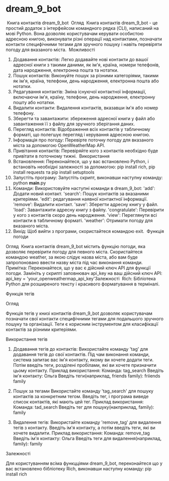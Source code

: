 # dream_9_bot
​
Книга контактів dream_9_bot
​
Огляд
​
Книга контактів dream_9_bot - це простий додаток з інтерфейсом командного рядка (CLI), написаний на мові Python. Вона дозволяє користувачам керувати особистою адресною книгою, виконувати різні операції над контактами, позначати контакти специфічними тегами для зручного пошуку і навіть перевіряти погоду для вказаного міста.
​
Можливості
​
1. Додавання контактів: Легко додавайте нові контакти до вашої адресної книги з такими даними, як ім'я, країна, номери телефонів, дата народження, електронна пошта та нотатки.
2. Пошук контактів: Виконуйте пошук за різними категоріями, такими як ім'я, країна, телефони, день народження, електронна пошта або нотатки.
3. Редагування контактів: Зміна існуючої контактної інформації, включаючи ім'я, країну, телефони, день народження, електронну пошту або нотатки.
4. Видалити контакти: Видалення контактів, вказавши ім'я або номер телефону.
5. Зберегти та завантажити: збереження адресної книги у файл або завантаження її з файлу для зручного зберігання даних.
6. Перегляд контактів: Відображення всіх контактів у табличному форматі, що полегшує перегляд і керування адресною книгою.
7. Інформація про погоду: Перевірте поточну погоду для вказаного міста за допомогою OpenWeatherMap API.
8. Привітання контактів: Перевіряйте кого з контактів необхідно буде привітати в поточному тижні.
​
Використання
​
1. Встановлення: Переконайтеся, що у вас встановлено Python, і встановіть необхідні залежності за допомогою:
   pip install rich, pip install requests та pip install setuptools
2. Запустіть програму: Запустіть скрипт, виконавши наступну команду: python __main__.py
3. Команди: Використовуйте наступні команди в dream_9_bot:
     'add': Додати новий контакт.
     'search': Пошук контактів за вказаними критеріями.
     'edit': редагування наявної контактної інформації.
     'remove': Видалити контакт.
     'save': Зберегти адресну книгу у файл.
     'load': Завантажити адресну книгу з файлу.
     'congratulate': Перевірити у кого з контактів скоро день народження.
     'view': Переглянути всі контакти в табличному форматі.
     'weather': Отримати погоду для вказаного міста.
4. Вихід: Щоб вийти з програми, скористайтеся командою exit.
​
Функція погоди

Огляд
​
Книга контактів dream_9_bot містить функцію погоди, яка дозволяє перевірити погоду для певного міста. Скористайтеся командою weather, за якою слідує назва міста, або вам буде запропоновано ввести назву міста під час виконання команди.
​
Примітка: Переконайтеся, що у вас є дійсний ключ API для функції погоди. Замініть у скрипті заповнювач api_key на ваш дійсний ключ API: api_key = 'your_openweathermap_api_key'
​
Залежності
​
Rich: Бібліотека Python для розширеного тексту і красивого форматування в терміналі.

Функція тегів

Огляд

Функція тегів у книзі контактів dream_9_bot дозволяє користувачам позначати свої контакти специфічними тегами для подальшого зручного пошуку та організації. Теги є корисним інструментом для класифікації контактів за різними критеріями.

Використання тегів

1. Додавання тегів до контактів:
 Використайте команду 'tag' для додавання тегів до свої контактів.
 Під чам виконання команди, система запитає вас iм'я контакту, якому ви хочете додати теги.
 Потім введіть теги, розділені пробілами, які ви хочете призначити цьому контакту.
     Приклад використання:
         Команда: tag_search
         Введіть ім'я контакту: Ольга
         Введіть теги(наприклад, friends family): friiends family

2. Пошук за тегами
 Використайте команду 'tag_search' для пошуку контактів за конкретним тегом.
 Введіть тег, і програма виведе список контактів, які мають цей тег.
     Приклад використання:
         Команда: tad_search
         Введіть тег для пошуку(накприклад, family): family

3. Видалення тегів:
 Використайте команду 'remove_tag' для видалення тегів з контакту.
 Введіть ім'я контакту, а потім введіть теги, які ви хочете видалити.
     Приклад використання:
         Команда: remove_tag
         Введіть ім'я контакту: Ольга
         Введіть теги для видалення(наприклад, family): family

Залежності

Для користуванням всіма функцціями dream_9_bot, переконайтеся що у вас встановлено бібліотеку Rich, виконавши наступну команду:
pip install rich